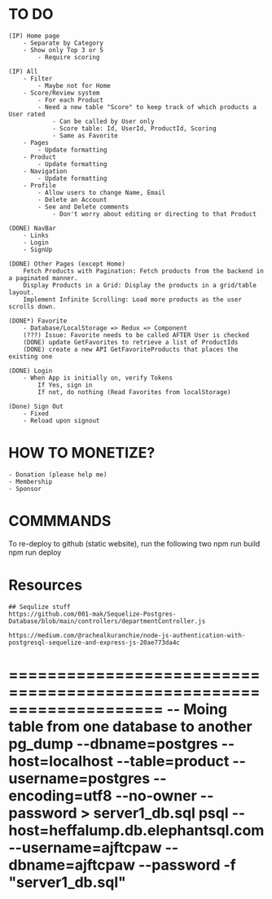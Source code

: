 # TO DO 
    (IP) Home page
        - Separate by Category
        - Show only Top 3 or 5 
            - Require scoring

    (IP) All
        - Filter
            - Maybe not for Home
        - Score/Review system 
            - For each Product
            - Need a new table "Score" to keep track of which products a User rated 
                - Can be called by User only 
                - Score table: Id, UserId, ProductId, Scoring 
                - Same as Favorite
        - Pages
            - Update formatting
        - Product 
            - Update formatting
        - Navigation
            - Update formatting
        - Profile
            - Allow users to change Name, Email
            - Delete an Account
            - See and Delete comments
                - Don't worry about editing or directing to that Product 

    (DONE) NavBar
        - Links
        - Login
        - SignUp

    (DONE) Other Pages (except Home)
        Fetch Products with Pagination: Fetch products from the backend in a paginated manner.
        Display Products in a Grid: Display the products in a grid/table layout.
        Implement Infinite Scrolling: Load more products as the user scrolls down.

    (DONE*) Favorite 
        - Database/LocalStorage => Redux => Component 
        (???) Issue: Favorite needs to be called AFTER User is checked
        (DONE) update GetFavorites to retrieve a list of ProductIds
        (DONE) create a new API GetFavoriteProducts that places the existing one 

    (DONE) Login
        - When App is initially on, verify Tokens 
            If Yes, sign in 
            If not, do nothing (Read Favorites from localStorage)

    (Done) Sign Out
        - Fixed
        - Reload upon signout 

# HOW TO MONETIZE?
    - Donation (please help me)
    - Membership 
    - Sponsor

# COMMMANDS
To re-deploy to github (static website), run the following two
    npm run build
    npm run deploy

# Resources
    ## Sequlize stuff
    https://github.com/001-mak/Sequelize-Postgres-Database/blob/main/controllers/departmentController.js

    https://medium.com/@rachealkuranchie/node-js-authentication-with-postgresql-sequelize-and-express-js-20ae773da4c
    
====================================================================
-- Moing table from one database to another  
pg_dump --dbname=postgres --host=localhost --table=product --username=postgres --encoding=utf8 --no-owner  --password > server1_db.sql
psql --host=heffalump.db.elephantsql.com --username=ajftcpaw --dbname=ajftcpaw --password -f "server1_db.sql"
====================================================================

